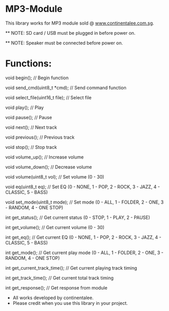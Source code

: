 # MP3-Module

This library works for MP3 module sold @ www.continentalee.com.sg.

** NOTE: SD card / USB must be plugged in before power on.

** NOTE: Speaker must be connected before power on.

# Functions:

void begin();                     // Begin function

void send_cmd(uint8_t *cmd);	    // Send command function

void select_file(uint16_t file);	// Select file

void play();						          // Play

void pause();						          // Pause

void next();						          // Next track

void previous();					        // Previous track

void stop();						          // Stop track

void volume_up();					        // Increase volume

void volume_down();					      // Decrease volume

void volume(uint8_t vol);			    // Set volume (0 - 30)

void eq(uint8_t eq);				      // Set EQ (0 - NONE, 1 - POP, 2 - ROCK, 3 - JAZZ, 4 - CLASSIC, 5 - BASS)

void set_mode(uint8_t mode);		  // Set mode (0 - ALL, 1 - FOLDER, 2 - ONE, 3 - RANDOM, 4 - ONE STOP)

int get_status();				        	// Get current status (0 - STOP, 1 - PLAY, 2 - PAUSE)

int get_volume();				        	// Get current volume (0 - 30)

int get_eq();					          	// Get current EQ (0 - NONE, 1 - POP, 2 - ROCK, 3 - JAZZ, 4 - CLASSIC, 5 - BASS)

int get_mode();					         	// Get current play mode (0 - ALL, 1 - FOLDER, 2 - ONE, 3 - RANDOM, 4 - ONE STOP)

int get_current_track_time();	  	// Get current playing track timing

int get_track_time();			      	// Get current total track timing

int get_response();               // Get response from module


* All works developed by continentalee.
* Please credit when you use this library in your project.
